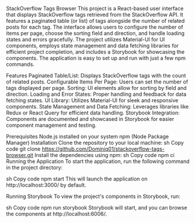StackOverflow Tags Browser
This project is a React-based user interface that displays StackOverflow tags retrieved from the StackOverflow API. It features a paginated table (or list) of tags alongside the number of related posts for each tag. The interface allows users to configure the number of items per page, choose the sorting field and direction, and handle loading states and errors gracefully. The project utilizes Material-UI for UI components, employs state management and data fetching libraries for efficient project completion, and includes a Storybook for showcasing the components. The application is easy to set up and run with just a few npm commands.

Features
Paginated Table/List: Displays StackOverflow tags with the count of related posts.
Configurable Items Per Page: Users can set the number of tags displayed per page.
Sorting: UI elements allow for sorting by field and direction.
Loading and Error States: Proper handling and feedback for data fetching states.
UI Library: Utilizes Material-UI for sleek and responsive components.
State Management and Data Fetching: Leverages libraries like Redux or React Query for efficient data handling.
Storybook Integration: Components are documented and showcased in Storybook for easier component management and testing.

Prerequisites
Node.js installed on your system
npm (Node Package Manager)
Installation
Clone the repository to your local machine:
sh
Copy code
git clone https://github.com/Dominiq01/stackoverflow-tags-browser.git
Install the dependencies using npm:
sh
Copy code
npm ci
Running the Application
To start the application, run the following command in the project directory:

sh
Copy code
npm start
This will launch the application on http://localhost:3000/ by default.

Running Storybook
To view the project's components in Storybook, run:

sh
Copy code
npm run storybook
Storybook will start, and you can browse the components at http://localhost:6006/.

